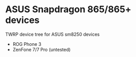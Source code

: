 # ASUS Snapdragon 865/865+ devices
TWRP device tree for ASUS sm8250 devices
- ROG Phone 3
- ZenFone 7/7 Pro (untested)
